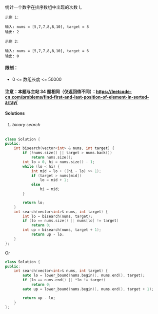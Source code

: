统计一个数字在排序数组中出现的次数 I。

 

```
示例 1:

输入: nums = [5,7,7,8,8,10], target = 8
输出: 2

示例 2:

输入: nums = [5,7,7,8,8,10], target = 6
输出: 0
```

 

#### 限制：

- 0 <= 数组长度 <= 50000

 

#### 注意：本题与主站 34 题相同（仅返回值不同）：https://leetcode-cn.com/problems/find-first-and-last-position-of-element-in-sorted-array/




#### Solutions

1. ###### binary search

```c++
class Solution {
public:
    int bisearch(vector<int> & nums, int target) {
        if (!nums.size() || target > nums.back())
            return nums.size();
        int lo = 0, hi = nums.size() - 1;
        while (lo < hi) {
            int mid = lo + ((hi - lo) >> 1);
            if (target > nums[mid])
                lo = mid + 1;
            else
                hi = mid;
        }

        return lo;
    }
    int search(vector<int>& nums, int target) {
        int lo = bisearch(nums, target);
        if (lo == nums.size() || nums[lo] != target)
            return 0;
        int up = bisearch(nums, target + 1);
            return up - lo;
    }
};
```

Or

```c++
class Solution {
public:
    int search(vector<int>& nums, int target) {
        auto lo = lower_bound(nums.begin(), nums.end(), target);
        if (lo == nums.end() || *lo != target)
            return 0;
        auto up = lower_bound(nums.begin(), nums.end(), target + 1);

        return up - lo;
    }
};
```